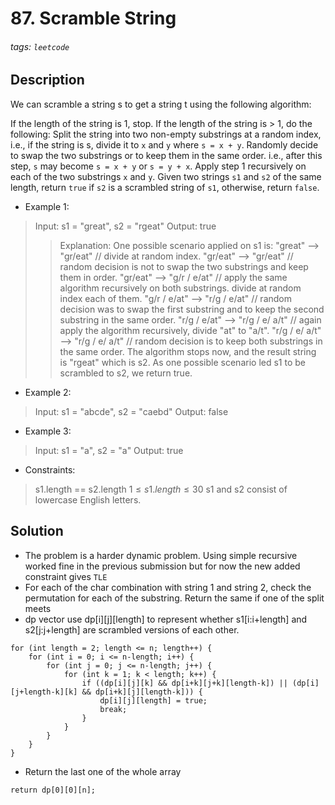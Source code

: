 # 87. Scramble String
###### tags: `leetcode`
## Description
We can scramble a string s to get a string t using the following algorithm:

If the length of the string is 1, stop.
If the length of the string is > 1, do the following:
Split the string into two non-empty substrings at a random index, i.e., if the string is s, divide it to `x` and `y` where `s = x + y`.
Randomly decide to swap the two substrings or to keep them in the same order. i.e., after this step, `s` may become `s = x + y` or `s = y + x`.
Apply step 1 recursively on each of the two substrings `x` and `y`.
Given two strings `s1` and `s2` of the same length, return `true` if `s2` is a scrambled string of `s1`, otherwise, return `false`.

- Example 1:

>Input: s1 = "great", s2 = "rgeat"
Output: true
>>Explanation: One possible scenario applied on s1 is:
"great" --> "gr/eat" // divide at random index.
"gr/eat" --> "gr/eat" // random decision is not to swap the two substrings and keep them in order.
"gr/eat" --> "g/r / e/at" // apply the same algorithm recursively on both substrings. divide at random index each of them.
"g/r / e/at" --> "r/g / e/at" // random decision was to swap the first substring and to keep the second substring in the same order.
"r/g / e/at" --> "r/g / e/ a/t" // again apply the algorithm recursively, divide "at" to "a/t".
"r/g / e/ a/t" --> "r/g / e/ a/t" // random decision is to keep both substrings in the same order.
The algorithm stops now, and the result string is "rgeat" which is s2.
As one possible scenario led s1 to be scrambled to s2, we return true.

- Example 2:

>Input: s1 = "abcde", s2 = "caebd"
Output: false

- Example 3:

>Input: s1 = "a", s2 = "a"
Output: true

- Constraints:

>s1.length == s2.length
$1 \leq s1.length \leq 30$
s1 and s2 consist of lowercase English letters.

## Solution
- The problem is a harder dynamic problem. Using simple recursive worked fine in the previous submission but for now the new added constraint gives `TLE`
- For each of the char combination with string 1 and string 2, check the permutation for each of the substring. Return the same if one of the split meets
- dp vector use dp[i][j][length] to represent whether s1[i:i+length] and s2[j:j+length] are scrambled versions of each other. 
```cpp=
for (int length = 2; length <= n; length++) {
    for (int i = 0; i <= n-length; i++) {
        for (int j = 0; j <= n-length; j++) {
            for (int k = 1; k < length; k++) {
                if ((dp[i][j][k] && dp[i+k][j+k][length-k]) || (dp[i][j+length-k][k] && dp[i+k][j][length-k])) {
                    dp[i][j][length] = true;
                    break;
                }
            }
        }
    }
}
```
- Return the last one of the whole array
```cpp=
return dp[0][0][n];
```